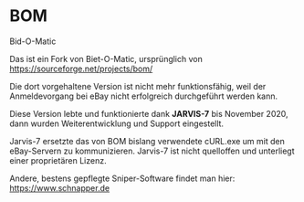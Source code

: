 # BOM
Bid-O-Matic


Das ist ein Fork von Biet-O-Matic, ursprünglich von https://sourceforge.net/projects/bom/

Die dort vorgehaltene Version ist nicht mehr funktionsfähig, weil der Anmeldevorgang bei eBay nicht erfolgreich durchgeführt werden kann.

Diese Version lebte und funktionierte dank **JARVIS-7** bis November 2020, dann wurden Weiterentwicklung und Support eingestellt.

Jarvis-7 ersetzte das von BOM bislang verwendete cURL.exe um mit den eBay-Servern zu kommunizieren.
Jarvis-7 ist nicht quelloffen und unterliegt einer proprietären Lizenz.


Andere, bestens gepflegte Sniper-Software findet man hier: https://www.schnapper.de

